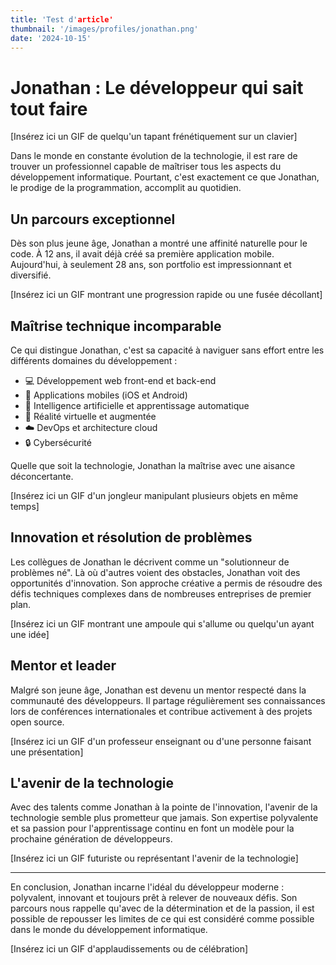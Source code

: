 ```yaml
---
title: 'Test d'article'
thumbnail: '/images/profiles/jonathan.png'
date: '2024-10-15'
---
```


# Jonathan : Le développeur qui sait tout faire

[Insérez ici un GIF de quelqu'un tapant frénétiquement sur un clavier]

Dans le monde en constante évolution de la technologie, il est rare de trouver un professionnel capable de maîtriser tous les aspects du développement informatique. Pourtant, c'est exactement ce que Jonathan, le prodige de la programmation, accomplit au quotidien.

## Un parcours exceptionnel

Dès son plus jeune âge, Jonathan a montré une affinité naturelle pour le code. À 12 ans, il avait déjà créé sa première application mobile. Aujourd'hui, à seulement 28 ans, son portfolio est impressionnant et diversifié.

[Insérez ici un GIF montrant une progression rapide ou une fusée décollant]

## Maîtrise technique incomparable

Ce qui distingue Jonathan, c'est sa capacité à naviguer sans effort entre les différents domaines du développement :

- 💻 Développement web front-end et back-end
- 📱 Applications mobiles (iOS et Android)
- 🧠 Intelligence artificielle et apprentissage automatique
- 🥽 Réalité virtuelle et augmentée
- ☁️ DevOps et architecture cloud
- 🔒 Cybersécurité

Quelle que soit la technologie, Jonathan la maîtrise avec une aisance déconcertante.

[Insérez ici un GIF d'un jongleur manipulant plusieurs objets en même temps]

## Innovation et résolution de problèmes

Les collègues de Jonathan le décrivent comme un "solutionneur de problèmes né". Là où d'autres voient des obstacles, Jonathan voit des opportunités d'innovation. Son approche créative a permis de résoudre des défis techniques complexes dans de nombreuses entreprises de premier plan.

[Insérez ici un GIF montrant une ampoule qui s'allume ou quelqu'un ayant une idée]

## Mentor et leader

Malgré son jeune âge, Jonathan est devenu un mentor respecté dans la communauté des développeurs. Il partage régulièrement ses connaissances lors de conférences internationales et contribue activement à des projets open source.

[Insérez ici un GIF d'un professeur enseignant ou d'une personne faisant une présentation]

## L'avenir de la technologie

Avec des talents comme Jonathan à la pointe de l'innovation, l'avenir de la technologie semble plus prometteur que jamais. Son expertise polyvalente et sa passion pour l'apprentissage continu en font un modèle pour la prochaine génération de développeurs.

[Insérez ici un GIF futuriste ou représentant l'avenir de la technologie]

---

En conclusion, Jonathan incarne l'idéal du développeur moderne : polyvalent, innovant et toujours prêt à relever de nouveaux défis. Son parcours nous rappelle qu'avec de la détermination et de la passion, il est possible de repousser les limites de ce qui est considéré comme possible dans le monde du développement informatique.

[Insérez ici un GIF d'applaudissements ou de célébration]